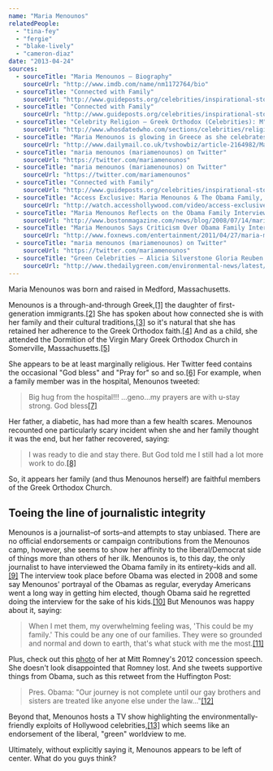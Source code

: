 ```yaml
---
name: "Maria Menounos"
relatedPeople:
  - "tina-fey"
  - "fergie"
  - "blake-lively"
  - "cameron-diaz"
date: "2013-04-24"
sources:
  - sourceTitle: "Maria Menounos – Biography"
    sourceUrl: "http://www.imdb.com/name/nm1172764/bio"
  - sourceTitle: "Connected with Family"
    sourceUrl: "http://www.guideposts.org/celebrities/inspirational-stories-maria-menounos-stays-connected-family-and-diabetic-dad"
  - sourceTitle: "Connected with Family"
    sourceUrl: "http://www.guideposts.org/celebrities/inspirational-stories-maria-menounos-stays-connected-family-and-diabetic-dad"
  - sourceTitle: "Celebrity Religion – Greek Orthodox (Celebrities): M"
    sourceUrl: "http://www.whosdatedwho.com/sections/celebrities/religion/greek-orthodox_m"
  - sourceTitle: "Maria Menounos is glowing in Greece as she celebrates a friend's birthday with her family"
    sourceUrl: "http://www.dailymail.co.uk/tvshowbiz/article-2164982/Maria-Menounos-glowing-Greece-celebrates-friends-birthday-family.html"
  - sourceTitle: "maria menounos (mariamenounos) on Twitter"
    sourceUrl: "https://twitter.com/mariamenounos"
  - sourceTitle: "maria menounos (mariamenounos) on Twitter"
    sourceUrl: "https://twitter.com/mariamenounos"
  - sourceTitle: "Connected with Family"
    sourceUrl: "http://www.guideposts.org/celebrities/inspirational-stories-maria-menounos-stays-connected-family-and-diabetic-dad"
  - sourceTitle: "Access Exclusive: Maria Menounos & The Obama Family, Pt. 1"
    sourceUrl: "http://watch.accesshollywood.com/video/access-exclusive:-maria-menounos-the-obama-family-part-i/1310746779001"
  - sourceTitle: "Maria Menounos Reflects on the Obama Family Interview"
    sourceUrl: "http://www.bostonmagazine.com/news/blog/2008/07/14/maria-menounos-reflects-on-the-obama-family-interview/"
  - sourceTitle: "Maria Menounos Says Criticism Over Obama Family Interview Was Due To Jealousy"
    sourceUrl: "http://www.foxnews.com/entertainment/2011/04/27/maria-menounos-says-criticism-obama-family-interview-jealousy/"
  - sourceTitle: "maria menounos (mariamenounos) on Twitter"
    sourceUrl: "https://twitter.com/mariamenounos"
  - sourceTitle: "Green Celebrities – Alicia Silverstone Gloria Reuben Maria Menounos"
    sourceUrl: "http://www.thedailygreen.com/environmental-news/latest/green-women-47042204#slide-3"
---
```


Maria Menounos was born and raised in Medford, Massachusetts.

Menounos is a through-and-through Greek,<a class="source-citation" href="http://www.imdb.com/name/nm1172764/bio" title="Maria Menounos – Biography">[1]</a> the daughter of first-generation immigrants.<a class="source-citation" href="http://www.guideposts.org/celebrities/inspirational-stories-maria-menounos-stays-connected-family-and-diabetic-dad" title="Connected with Family">[2]</a> She has spoken about how connected she is with her family and their cultural traditions,<a class="source-citation" href="http://www.guideposts.org/celebrities/inspirational-stories-maria-menounos-stays-connected-family-and-diabetic-dad" title="Connected with Family">[3]</a> so it's natural that she has retained her adherence to the Greek Orthodox faith.<a class="source-citation" href="http://www.whosdatedwho.com/sections/celebrities/religion/greek-orthodox_m" title="Celebrity Religion – Greek Orthodox (Celebrities): M">[4]</a> And as a child, she attended the Dormition of the Virgin Mary Greek Orthodox Church in Somerville, Massachusetts.<a class="source-citation" href="http://www.dailymail.co.uk/tvshowbiz/article-2164982/Maria-Menounos-glowing-Greece-celebrates-friends-birthday-family.html" title="Maria Menounos is glowing in Greece as she celebrates a friend&apos;s birthday with her family">[5]</a>

She appears to be at least marginally religious. Her Twitter feed contains the occasional "God bless" and "Pray for" so and so.<a class="source-citation" href="https://twitter.com/mariamenounos" title="maria menounos (mariamenounos) on Twitter">[6]</a> For example, when a family member was in the hospital, Menounos tweeted:

>Big hug from the hospital!!! …geno…my prayers are with u-stay strong. God bless<a class="source-citation" href="https://twitter.com/mariamenounos" title="maria menounos (mariamenounos) on Twitter">[7]</a>

Her father, a diabetic, has had more than a few health scares. Menounos recounted one particularly scary incident when she and her family thought it was the end, but her father recovered, saying:

>I was ready to die and stay there. But God told me I still had a lot more work to do.<a class="source-citation" href="http://www.guideposts.org/celebrities/inspirational-stories-maria-menounos-stays-connected-family-and-diabetic-dad" title="Connected with Family">[8]</a>

So, it appears her family (and thus Menounos herself) are faithful members of the Greek Orthodox Church.


## Toeing the line of journalistic integrity

Menounos is a journalist–of sorts–and attempts to stay unbiased. There are no official endorsements or campaign contributions from the Menounos camp, however, she seems to show her affinity to the liberal/Democrat side of things more than others of her ilk. Menounos is, to this day, the only journalist to have interviewed the Obama family in its entirety–kids and all.<a class="source-citation" href="http://watch.accesshollywood.com/video/access-exclusive:-maria-menounos-the-obama-family-part-i/1310746779001" title="Access Exclusive: Maria Menounos &amp; The Obama Family, Pt. 1">[9]</a> The interview took place before Obama was elected in 2008 and some say Menounos' portrayal of the Obamas as regular, everyday Americans went a long way in getting him elected, though Obama said he regretted doing the interview for the sake of his kids.<a class="source-citation" href="http://www.bostonmagazine.com/news/blog/2008/07/14/maria-menounos-reflects-on-the-obama-family-interview/" title="Maria Menounos Reflects on the Obama Family Interview">[10]</a> But Menounos was happy about it, saying:

>When I met them, my overwhelming feeling was, 'This could be my family.' This could be any one of our families. They were so grounded and normal and down to earth, that's what stuck with me the most.<a class="source-citation" href="http://www.foxnews.com/entertainment/2011/04/27/maria-menounos-says-criticism-obama-family-interview-jealousy/" title="Maria Menounos Says Criticism Over Obama Family Interview Was Due To Jealousy">[11]</a>

Plus, check out this [photo](http://sadrepublicans.com/post/35799919010/maria-menounos-is-very-sad-about-romney-losing) of her at Mitt Romney's 2012 concession speech. She doesn't look disappointed that Romney lost. And she tweets supportive things from Obama, such as this retweet from the Huffington Post:

>Pres. Obama: "Our journey is not complete until our gay brothers and sisters are treated like anyone else under the law…"<a class="source-citation" href="https://twitter.com/mariamenounos" title="maria menounos (mariamenounos) on Twitter">[12]</a>

Beyond that, Menounos hosts a TV show highlighting the environmentally-friendly exploits of Hollywood celebrities,<a class="source-citation" href="http://www.thedailygreen.com/environmental-news/latest/green-women-47042204#slide-3" title="Green Celebrities – Alicia Silverstone Gloria Reuben Maria Menounos">[13]</a> which seems like an endorsement of the liberal, "green" worldview to me.

Ultimately, without explicitly saying it, Menounos appears to be left of center. What do you guys think?